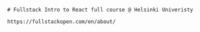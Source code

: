 `# Fullstack Intro to React full course @ Helsinki Univeristy `

`https://fullstackopen.com/en/about/`

